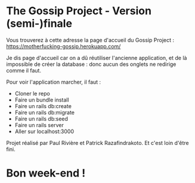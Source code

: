 # The Gossip Project - Version (semi-)finale

Vous trouverez à cette adresse la page d'accueil du Gossip Project : https://motherfucking-gossip.herokuapp.com/

Je dis page d'accueil car on a dû réutiliser l'ancienne application, et de là impossible de créer la database : donc aucun des onglets ne redirige comme il faut.

Pour voir l'application marcher, il faut :

* Cloner le repo
* Faire un bundle install
* Faire un rails db:create
* Faire un rails db:migrate
* Faire un rails db:seed 
* Faire un rails server
* Aller sur localhost:3000



Projet réalisé par Paul Rivière et Patrick Razafindrakoto. Et c'est loin d'être fini.


# Bon week-end !
